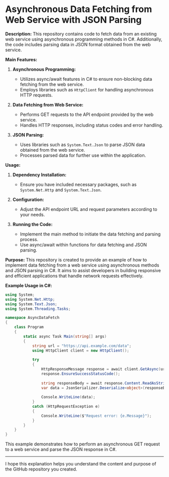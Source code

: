 # Asynchronous Data Fetching from Web Service with JSON Parsing

**Description:**
This repository contains code to fetch data from an existing web service using asynchronous programming methods in C#. Additionally, the code includes parsing data in JSON format obtained from the web service.

**Main Features:**
1. **Asynchronous Programming:**
   - Utilizes async/await features in C# to ensure non-blocking data fetching from the web service.
   - Employs libraries such as `HttpClient` for handling asynchronous HTTP requests.

2. **Data Fetching from Web Service:**
   - Performs GET requests to the API endpoint provided by the web service.
   - Handles HTTP responses, including status codes and error handling.

3. **JSON Parsing:**
   - Uses libraries such as `System.Text.Json` to parse JSON data obtained from the web service.
   - Processes parsed data for further use within the application.

**Usage:**
1. **Dependency Installation:**
   - Ensure you have included necessary packages, such as `System.Net.Http` and `System.Text.Json`.

2. **Configuration:**
   - Adjust the API endpoint URL and request parameters according to your needs.

3. **Running the Code:**
   - Implement the main method to initiate the data fetching and parsing process.
   - Use async/await within functions for data fetching and JSON parsing.

**Purpose:**
This repository is created to provide an example of how to implement data fetching from a web service using asynchronous methods and JSON parsing in C#. It aims to assist developers in building responsive and efficient applications that handle network requests effectively.

**Example Usage in C#:**

```csharp
using System;
using System.Net.Http;
using System.Text.Json;
using System.Threading.Tasks;

namespace AsyncDataFetch
{
    class Program
    {
        static async Task Main(string[] args)
        {
            string url = "https://api.example.com/data";
            using HttpClient client = new HttpClient();
            
            try
            {
                HttpResponseMessage response = await client.GetAsync(url);
                response.EnsureSuccessStatusCode();
                
                string responseBody = await response.Content.ReadAsStringAsync();
                var data = JsonSerializer.Deserialize<object>(responseBody);
                
                Console.WriteLine(data);
            }
            catch (HttpRequestException e)
            {
                Console.WriteLine($"Request error: {e.Message}");
            }
        }
    }
}
```

This example demonstrates how to perform an asynchronous GET request to a web service and parse the JSON response in C#.

---

I hope this explanation helps you understand the content and purpose of the GitHub repository you created.

